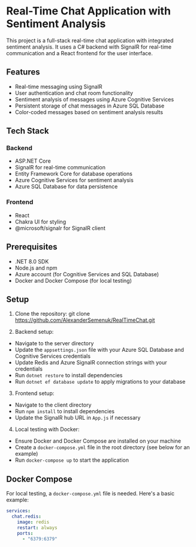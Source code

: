 # Real-Time Chat Application with Sentiment Analysis

This project is a full-stack real-time chat application with integrated sentiment analysis. It uses a C# backend with SignalR for real-time communication and a React frontend for the user interface.

## Features

- Real-time messaging using SignalR
- User authentication and chat room functionality
- Sentiment analysis of messages using Azure Cognitive Services
- Persistent storage of chat messages in Azure SQL Database
- Color-coded messages based on sentiment analysis results

## Tech Stack

### Backend
- ASP.NET Core
- SignalR for real-time communication
- Entity Framework Core for database operations
- Azure Cognitive Services for sentiment analysis
- Azure SQL Database for data persistence

### Frontend
- React
- Chakra UI for styling
- @microsoft/signalr for SignalR client

## Prerequisites

- .NET 8.0 SDK
- Node.js and npm
- Azure account (for Cognitive Services and SQL Database)
- Docker and Docker Compose (for local testing)

## Setup

1. Clone the repository: git clone https://github.com/AlexanderSemenuk/RealTimeChat.git

2. Backend setup:
- Navigate to the server directory
- Update the `appsettings.json` file with your Azure SQL Database and Cognitive Services credentials
- Update Redis and Azure SignalR connection strings with your credentials
- Run `dotnet restore` to install dependencies
- Run `dotnet ef database update` to apply migrations to your database

3. Frontend setup:
- Navigate to the client directory
- Run `npm install` to install dependencies
- Update the SignalR hub URL in `App.js` if necessary

4. Local testing with Docker:
- Ensure Docker and Docker Compose are installed on your machine
- Create a `docker-compose.yml` file in the root directory (see below for an example)
- Run `docker-compose up` to start the application

## Docker Compose

For local testing, a `docker-compose.yml` file is needed. Here's a basic example:

```yaml
services:
  chat.redis:
    image: redis
    restart: always
    ports:
      - "6379:6379"
